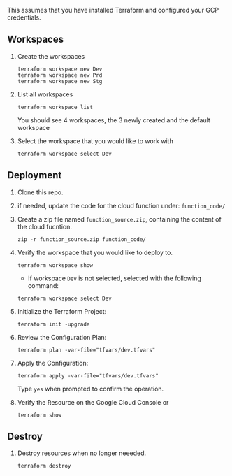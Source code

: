 This assumes that you have installed Terraform and configured your GCP credentials.

## Workspaces
1. Create the workspaces
    ```
    terraform workspace new Dev
    terraform workspace new Prd
    terraform workspace new Stg
    ```
1. List all workspaces
    ```
    terraform workspace list
    ```
    You should see 4 workspaces, the 3 newly created and the default workspace

1. Select the workspace that you would like to work with
    ```
    terraform workspace select Dev
    ```

## Deployment
1. Clone this repo.
1. if needed, update the code for the cloud function under:  `function_code/`
1. Create a zip file named `function_source.zip`, containing the content of the cloud fucntion.
    ```
    zip -r function_source.zip function_code/
    ```
1. Verify the workspace that you would like to deploy to.
    ```
    terraform workspace show
    ```
    * If workspace `Dev` is not selected, selected with the following command:
    ```
    terraform workspace select Dev
    ```

1. Initialize the Terraform Project:
    ```
    terraform init -upgrade
    ```
1. Review the Configuration Plan:
    ```
    terraform plan -var-file="tfvars/dev.tfvars"
    ```
1. Apply the Configuration:
    ```
    terraform apply -var-file="tfvars/dev.tfvars"
    ```
    Type `yes` when prompted to confirm the operation.

1. Verify the Resource on the Google Cloud Console or
    ```
    terraform show
    ```

## Destroy
1. Destroy resources when no longer neeeded.
    ```
    terraform destroy
    ```
